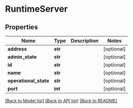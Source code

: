 # RuntimeServer

## Properties
Name | Type | Description | Notes
------------ | ------------- | ------------- | -------------
**address** | **str** |  | [optional] 
**admin_state** | **str** |  | [optional] 
**id** | **str** |  | [optional] 
**name** | **str** |  | [optional] 
**operational_state** | **str** |  | [optional] 
**port** | **int** |  | [optional] 

[[Back to Model list]](../README.md#documentation-for-models) [[Back to API list]](../README.md#documentation-for-api-endpoints) [[Back to README]](../README.md)

